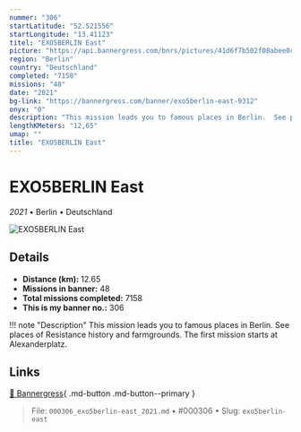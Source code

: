 ```yaml
---
nummer: "306"
startLatitude: "52.521556"
startLongitude: "13.41123"
titel: "EXO5BERLIN East"
picture: "https://api.bannergress.com/bnrs/pictures/41d6f7b502f08abee0c2b50aec38082a"
region: "Berlin"
country: "Deutschland"
completed: "7158"
missions: "48"
date: "2021"
bg-link: "https://bannergress.com/banner/exo5berlin-east-9312"
onyx: "0"
description: "This mission leads you to famous places in Berlin.  See places of Resistance history and farmgrounds. The first mission starts at Alexanderplatz."
lengthKMeters: "12,65"
umap: ""
title: "EXO5BERLIN East"
---
```

# EXO5BERLIN East

*2021* • Berlin • Deutschland

![EXO5BERLIN East](https://api.bannergress.com/bnrs/pictures/41d6f7b502f08abee0c2b50aec38082a)

## Details
- **Distance (km):** 12.65
- **Missions in banner:** 48
- **Total missions completed:** 7158
- **This is my banner no.:** 306


!!! note "Description"
    This mission leads you to famous places in Berlin.  See places of Resistance history and farmgrounds. The first mission starts at Alexanderplatz.



## Links
[🔗 Bannergress](https://bannergress.com/banner/exo5berlin-east-9312){ .md-button .md-button--primary }



> File: `000306_exo5berlin-east_2021.md` • #000306 • Slug: `exo5berlin-east`
